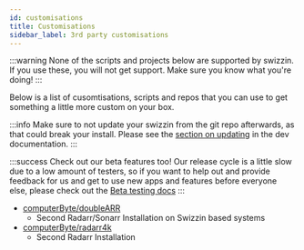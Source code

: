 ```yaml
---
id: customisations
title: Customisations
sidebar_label: 3rd party customisations
---
```


:::warning
None of the scripts and projects below are supported by swizzin. If you use these, you will not get support. Make sure you know what you're doing!
:::

Below is a list of cusomtisations, scripts and repos that you can use to get something a little more custom on your box.

:::info
Make sure to not update your swizzin from the git repo afterwards, as that could break your install. Please see the [section on updating](setup#updating-mechanism) in the dev documentation.
:::

:::success Check out our beta features too!
Our release cycle is a little slow due to a low amount of testers, so if you want to help out and provide feedback for us and get to use new apps and features before everyone else, please check out the [Beta testing docs](dev/beta-testing)
:::

<!--
Hey there!
Are you adding your own? Please insert your own at the bottom of the list, and follow the format. 
Thanks!
-->

- [computerByte/doubleARR](https://github.com/ComputerByte/doubleARR)
    - Second Radarr/Sonarr Installation on Swizzin based systems
- [computerByte/radarr4k](https://github.com/ComputerByte/radarr4k)
    - Second Radarr Installation
